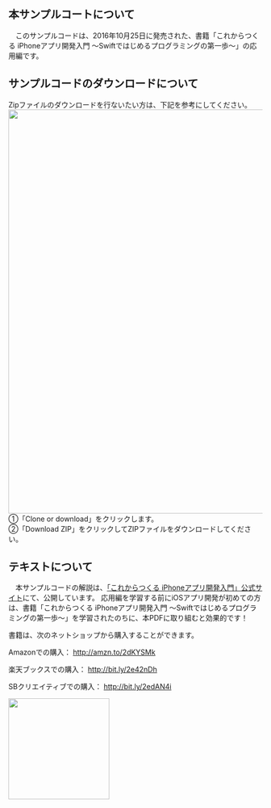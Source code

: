 ## 本サンプルコートについて
　このサンプルコードは、2016年10月25日に発売された、書籍「これからつくる iPhoneアプリ開発入門 ～Swiftではじめるプログラミングの第一歩～」の応用編です。

## サンプルコードのダウンロードについて
Zipファイルのダウンロードを行ないたい方は、下記を参考にしてください。  
<img src=https://swiftbg.github.io/swiftbook/advanced/TickleCode_MyJyanken_taisen.png width=800 />  
①「Clone or download」をクリックします。  
②「Download ZIP」をクリックしてZIPファイルをダウンロードしてください。  

## テキストについて
　本サンプルコードの解説は、[「これからつくる iPhoneアプリ開発入門」公式サイト](https://swiftbg.github.io/swiftbook/advanced/)にて、公開しています。
応用編を学習する前にiOSアプリ開発が初めての方は、書籍「これからつくる iPhoneアプリ開発入門 ～Swiftではじめるプログラミングの第一歩～」を学習されたのちに、本PDFに取り組むと効果的です！
 
書籍は、次のネットショップから購入することができます。
 
Amazonでの購入：
http://amzn.to/2dKYSMk
 
楽天ブックスでの購入：
http://bit.ly/2e42nDh
 
SBクリエイティブでの購入：
http://bit.ly/2edAN4i

<img src=https://swiftbg.github.io/swiftbook/images/cover_amazon.png width=200 />
